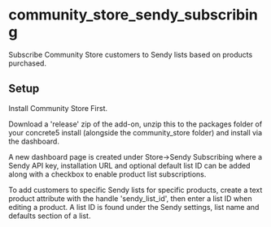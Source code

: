 # community_store_sendy_subscribing
Subscribe Community Store customers to Sendy lists based on products purchased.

## Setup
Install Community Store First.

Download a 'release' zip of the add-on, unzip this to the packages folder of your concrete5 install (alongside the community_store folder) and install via the dashboard.

A new dashboard page is created under Store->Sendy Subscribing where a Sendy API key, installation URL and optional default list ID can be added along with a checkbox to enable product list subscriptions.

To add customers to specific Sendy lists for specific products, create a text product attribute with the handle 'sendy_list_id', then enter a list ID when editing a product. A list ID is found under the Sendy settings, list name and defaults section of a list.

